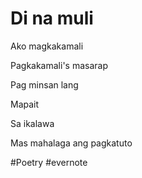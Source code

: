 # Di na muli

Ako magkakamali

Pagkakamali's masarap

Pag minsan lang

Mapait

Sa ikalawa

Mas mahalaga ang pagkatuto

\#Poetry #evernote

